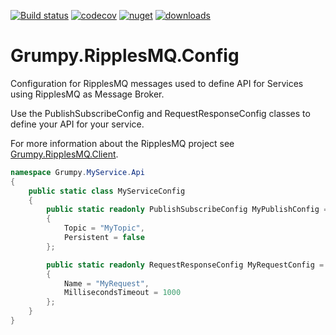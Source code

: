 [![Build status](https://ci.appveyor.com/api/projects/status/9ruc2kl844jacdjx?svg=true)](https://ci.appveyor.com/project/GrumpyBusted/grumpy-ripplesmq-config)
[![codecov](https://codecov.io/gh/GrumpyBusted/Grumpy.RipplesMQ.Config/branch/master/graph/badge.svg)](https://codecov.io/gh/GrumpyBusted/Grumpy.RipplesMQ.Config)
[![nuget](https://img.shields.io/nuget/v/Grumpy.RipplesMQ.Config.svg)](https://www.nuget.org/packages/Grumpy.RipplesMQ.Config/)
[![downloads](https://img.shields.io/nuget/dt/Grumpy.RipplesMQ.Config.svg)](https://www.nuget.org/packages/Grumpy.RipplesMQ.Config/)

# Grumpy.RipplesMQ.Config
Configuration for RipplesMQ messages used to define API for Services using RipplesMQ as Message Broker.

Use the PublishSubscribeConfig and RequestResponseConfig classes to define your API for your service.

For more information about the RipplesMQ project see [Grumpy.RipplesMQ.Client](https://github.com/GrumpyBusted/Grumpy.RipplesMQ.Client).

```csharp
namespace Grumpy.MyService.Api
{
    public static class MyServiceConfig
    {
        public static readonly PublishSubscribeConfig MyPublishConfig = new PublishSubscribeConfig
        {
            Topic = "MyTopic",
            Persistent = false
        };

        public static readonly RequestResponseConfig MyRequestConfig = new RequestResponseConfig
        {
            Name = "MyRequest", 
            MillisecondsTimeout = 1000
        };
    }
}
```